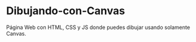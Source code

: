 # Dibujando-con-Canvas
 Página Web con HTML, CSS y JS donde puedes dibujar usando solamente Canvas.
